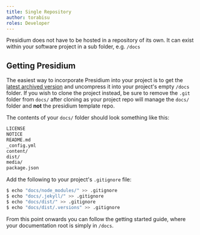 ```yaml
---
title: Single Repository
author: torabisu
roles: Developer
---
```


Presidium does not have to be hosted in a repository of its own.  It can exist within your software project in a 
sub folder, e.g. `/docs`

## Getting Presidium

The easiest way to incorporate Presidium into your project is to get the [latest archived version](https://github.com/SPANDigital/presidium-template/archive/master.zip) and uncompress it into your project's empty `/docs` folder.  If you wish to clone the project instead,
be sure to remove the `.git` folder from `docs/` after cloning as your project repo will manage
the `docs/` folder and **not** the presidium template repo.

The contents of your `docs/` folder should look something like this:

```bash
LICENSE
NOTICE
README.md
_config.yml
content/
dist/
media/
package.json
```

Add the following to your project's `.gitignore` file:

```bash
$ echo "docs/node_modules/" >> .gitignore
$ echo "docs/.jekyll/" >> .gitignore
$ echo "docs/dist/" >> .gitignore
$ echo "docs/dist/.versions" >> .gitignore
```

From this point onwards you can follow the getting started guide, where your documentation root is simply in `/docs`.
